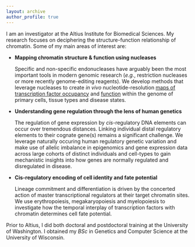 ```yaml
---
layout: archive
author_profile: true
---
```


I am an investigator at the Altius Institute for Biomedical Sciences. My research focuses on deciphering the structure-function relationship of chromatin. Some of my main areas of interest are:

- **Mapping chromatin structure & function using nucleases**

  Specific and non-specific endonucleases have arguably been the most important tools in modern genomic research (*e.g.*, restriction nucleases or more recently genome-editing reagents). We develop methods that leverage nucleases to create *in vivo* nucleotide-resolution [maps of transcription factor occupancy](https://www.nature.com/articles/s41586-020-2528-x) and [function](https://www.nature.com/articles/nmeth.3554) within the genome of primary cells, tissue types and disease states.

- **Understanding gene regulation through the lens of human genetics**

  The regulation of gene expression by *cis*-regulatory DNA elements can occur over tremendous distances. Linking individual distal regulatory elements to their cognate gene(s) remains a significant challenge. We leverage naturally occuring human regulatory genetic variation and make use of allelic imbalance in epigenomics and gene expression data across large cohorts of distinct individuals and cell-types to gain mechanistic insights into how genes are normally regulated and disregulated in disease.

- **Cis-regulatory encoding of cell identity and fate potential**

  Lineage commitment and differentiation is driven by the concerted action of master transcriptional regulators at their target chromatin sites. We use erythropoiesis, megakaryopoiesis and myelopoiesis to investigate how the temporal interplay of transcription factors with chromatin determines cell fate potential.

Prior to Altius, I did both doctoral and postdoctoral training at the University of Washington. I obtained my *BSc* in Genetics and Computer Science at the University of Wisconsin.